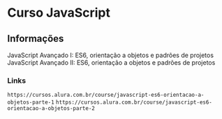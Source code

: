 # Curso JavaScript

## Informações

JavaScript Avançado I: ES6, orientação a objetos e padrões de projetos 
JavaScript Avançado II: ES6, orientação a objetos e padrões de projetos

### Links

`https://cursos.alura.com.br/course/javascript-es6-orientacao-a-objetos-parte-1`
`https://cursos.alura.com.br/course/javascript-es6-orientacao-a-objetos-parte-2`
